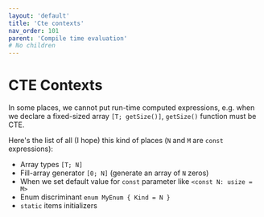```yaml
---
layout: 'default'
title: 'Cte contexts'
nav_order: 101
parent: 'Compile time evaluation'
# No children
---
```


# CTE Contexts

In some places, we cannot put run-time computed expressions, e.g. when we declare a fixed-sized array `[T; getSize()]`,
`getSize()` function must be CTE.

Here's the list of all (I hope) this kind of places (`N` and `M` are `const` expressions):

* Array types `[T; N]`
* Fill-array generator `[0; N]` (generate an array of `N` zeros)
* When we set default value for `const` parameter like `<const N: usize = M>`
* Enum discriminant `enum MyEnum { Kind = N }`
* `static` items initializers
